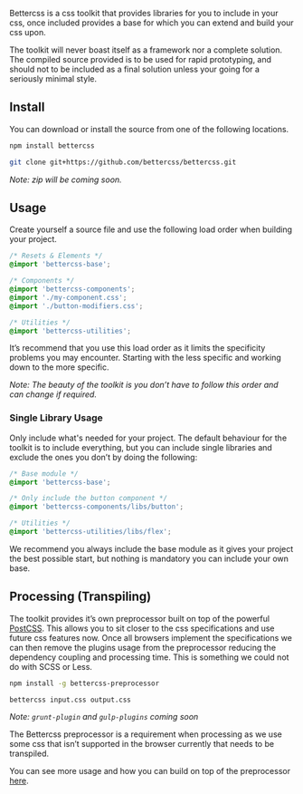Bettercss is a css toolkit that provides libraries for you to include in your css, once included provides a base for which you can extend and build your css upon.

The toolkit will never boast itself as a framework nor a complete solution. The compiled source provided is to be used for rapid prototyping, and should not to be included as a final solution unless your going for a seriously minimal style.

## Install

You can download or install the source from one of the following locations.

```sh
npm install bettercss

git clone git+https://github.com/bettercss/bettercss.git
```
*Note: zip will be coming soon.*

## Usage

Create yourself a source file and use the following load order when building your project.

```css
/* Resets & Elements */
@import 'bettercss-base';

/* Components */
@import 'bettercss-components';
@import './my-component.css';
@import './button-modifiers.css';

/* Utilities */
@import 'bettercss-utilities';
```

It’s recommend that you use this load order as it limits the specificity problems you may encounter. Starting with the less specific and working down to the more specific.

*Note: The beauty of the toolkit is you don’t have to follow this order and can change if required.*

### Single Library Usage

Only include what's needed for your project. The default behaviour for the toolkit is to include everything, but you can include single libraries and exclude the ones you don’t by doing the following:


```css
/* Base module */
@import 'bettercss-base';

/* Only include the button component */
@import 'bettercss-components/libs/button';

/* Utilities */
@import 'bettercss-utilities/libs/flex';
```

We recommend you always include the base module as it gives your project the best possible start, but nothing is mandatory you can include your own base.


## Processing (Transpiling)

The toolkit provides it’s own preprocessor built on top of the powerful [PostCSS](https://github.com/postcss/postcss). This allows you to sit closer to the css specifications and use future css features now. Once all browsers implement the specifications we can then remove the plugins usage from the preprocessor reducing the dependency coupling and processing time. This is something we could not do with SCSS or Less.

```sh
npm install -g bettercss-preprocessor

bettercss input.css output.css 
```

*Note: `grunt-plugin` and `gulp-plugins` coming soon*

The Bettercss preprocessor is a requirement when processing as we use some css that isn’t supported in the browser currently that needs to be transpiled.

You can see more usage and how you can build on top of the preprocessor [here](https://github.com/bettercss/preprocessor).


